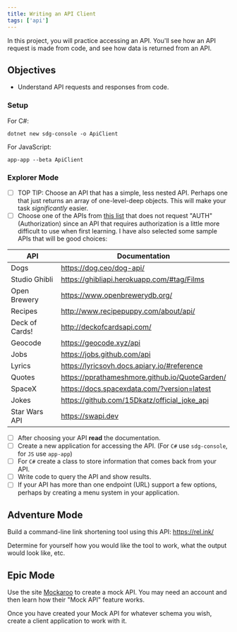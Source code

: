 ```yaml
---
title: Writing an API Client
tags: ['api']
---
```


In this project, you will practice accessing an API. You'll see how an API request is made from code, and see how data is returned from an API.

## Objectives

- Understand API requests and responses from code.

### Setup

For C#:

```shell
dotnet new sdg-console -o ApiClient
```

For JavaScript:

```shell
app-app --beta ApiClient
```

### Explorer Mode

- [ ] TOP TIP: Choose an API that has a simple, less nested API. Perhaps one that just returns an array of one-level-deep objects. This will make your task _significantly_ easier.
- [ ] Choose one of the APIs from [this list](https://github.com/public-apis/public-apis) that does not request "AUTH" (Authorization) since an API that requires authorization is a little more difficult to use when first learning. I have also selected some sample APIs that will be good choices:

| API            | Documentation                                  |
| -------------- | ---------------------------------------------- |
| Dogs           | https://dog.ceo/dog-api/                       |
| Studio Ghibli  | https://ghibliapi.herokuapp.com/#tag/Films     |
| Open Brewery   | https://www.openbrewerydb.org/                 |
| Recipes        | http://www.recipepuppy.com/about/api/          |
| Deck of Cards! | http://deckofcardsapi.com/                     |
| Geocode        | https://geocode.xyz/api                        |
| Jobs           | https://jobs.github.com/api                    |
| Lyrics         | https://lyricsovh.docs.apiary.io/#reference    |
| Quotes         | https://pprathameshmore.github.io/QuoteGarden/ |
| SpaceX         | https://docs.spacexdata.com/?version=latest    |
| Jokes          | https://github.com/15Dkatz/official_joke_api   |
| Star Wars API  | https://swapi.dev                              |

- [ ] After choosing your API **read** the documentation.
- [ ] Create a new application for accessing the API. (For `C#` use `sdg-console`, for `JS` use `app-app`)
- [ ] For `C#` create a class to store information that comes back from your API.
- [ ] Write code to query the API and show results.
- [ ] If your API has more than one endpoint (URL) support a few options, perhaps by creating a menu system in your application.

## Adventure Mode

Build a command-line link shortening tool using this API: https://rel.ink/

Determine for yourself how you would like the tool to work, what the output would look like, etc.

## Epic Mode

Use the site [Mockaroo](https://mockaroo.com/) to create a mock API. You may need an account and then learn how their "Mock API" feature works.

Once you have created your Mock API for whatever schema you wish, create a client application to work with it.
